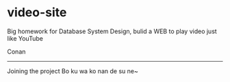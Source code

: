 # video-site
Big homework for Database System Design, bulid a WEB to play video just like YouTube

Conan
*************************************
Joining the project 
Bo ku wa ko nan de su ne~
